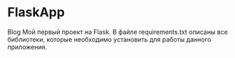 # FlaskApp
Blog
Мой первый проект на Flask. 
В файле requirements.txt описаны все библиотеки, которые необходимо установить для работы данного приложения.
